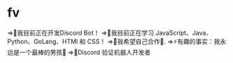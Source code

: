 # fv
⇒🔭我目前正在开发Discord Bot！  ⇒🌱我目前正在学习 JavaScript、Java、Python、GoLang、HTMl 和 CSS！  ⇒👯我希望自己合作🤡.  ⇒⚡有趣的事实：我永远是一个最棒的男孩💪  ⇒🤖Discord 验证机器人开发者
